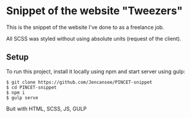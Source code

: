 # Snippet of the website "Tweezers"
This is the snippet of the website I've done to as a freelance job.

All SCSS was styled without using absolute units (request of the client).

## Setup
To run this project, install it locally using npm and start server using gulp:

```
$ git clone https://github.com/Jencansee/PINCET-snippet
$ cd PINCET-snippet
$ npm i
$ gulp serve
```
Buit with HTML, SCSS, JS, GULP
